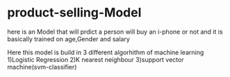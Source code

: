 # product-selling-Model
here is an Model that will prdict a person will buy an i-phone or not and it is basically trained on age,Gender and salary

Here this model is build in 3 different algorhithm of machine learning
1)Logistic Regression
2)K nearest neighbour
3)support vector machine(svm-classifier)
